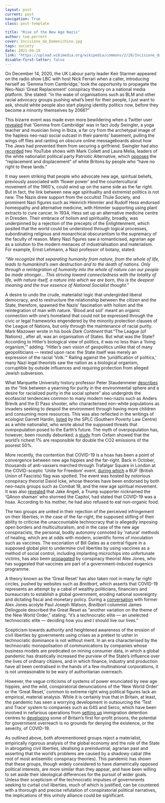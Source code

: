 ```yaml
---
layout: post
current: post
navigation: True
class: post-template

title: "Rise of the New Age Nazis"
author: tom.perrett
cover: Incisione_da_Domenichino.jpg
tags: society
date: 2021-04-18
link: "https://upload.wikimedia.org/wikipedia/commons/2/28/Incisione_da_Domenichino-_La_trasformazione_di_Leonilla.jpg"
disable-first-letter: false
---
```

<p>On December 14, 2020, the UK Labour party leader Keir Starmer appeared on the radio show LBC with host Nick Ferrari when a caller, introducing herself as ‘Gemma from Cambridge,’ took the opportunity to propagate the Neo-Nazi ‘Great Replacement’ conspiracy theory on a national media platform. She stated: “in the wake of organisations such as BLM and other racial advocacy groups pushing what’s best for their people, I just want to ask, should white people also start playing identity politics now, before they become a minority themselves by 2066?”</p><p>This bizarre event was made even more bewildering when a Twitter user <a href="https://twitter.com/redflareinfo/status/1338453892661714945" rel="noopener noreferrer" target="_blank" >revealed</a> that ‘Gemma from Cambridge’ was in fact Jody Swingler, a yoga teacher and musician living in Ibiza, a far cry from the archetypal image of the hapless neo-nazi social outcast in their parents’ basement, pulling the wings off flies and ranting on obscure online messageboards about how The Jews had prevented them from securing a girlfriend. Swingler had also <a href="https://twitter.com/redflareinfo/status/1338453897258668033" rel="noopener noreferrer" target="_blank" >recorded</a> two YouTube shows with Mark Collett and Laura Melia, leaders of the white nationalist political party Patriotic Alternative, which <a href="https://www.hopenothate.org.uk/wp-content/uploads/2020/08/HnH_Patriotic-Alternative-report_2020-08-v3.pdf" rel="noopener noreferrer" target="_blank" >opposes</a> the “replacement and displacement” of white Britons by people who “have no right to these lands.”</p><p>It may seem striking that people who advocate new age, spiritual beliefs, previously associated with ‘flower power’ and the countercultural movement of the 1960's, could wind up on the same side as the far right. But in fact, the link between new age spirituality and extremist politics is not new. The Nazis drew support from the occultist Thule Society, and prominent Nazi figures such as Heinrich Himmler and Rudolf Hess endorsed homeopathy and alternative medicine, with Himmler supporting using plant extracts to cure cancer. In 1934, Hess set up an alternative medicine centre in Dresden. Their embrace of holism and spirituality, broadly, was underpinned by a rejection of the precepts of the Enlightenment, which posited that the world could be understood through logical processes, subordinating religious and monarchical obscurantism to the supremacy of the faculty of reason. Many Nazi figures saw a romanticised, agrarian age as a solution to the modern menaces of industrialisation and materialism. For example, Ernst Lehmann, a Nazi professor of botany, stated:</p><p><em >“We recognize that separating humanity from nature, from the whole of life, leads to humankind’s own destruction and to the death of nations. Only through a reintegration of humanity into the whole of nature can our people be made stronger… This striving toward connectedness with the totality of life, with nature itself, a nature into which we are born, this is the deepest meaning and the true essence of National Socialist thought.”</em></p><p>A desire to undo the crude, materialist logic that undergirded liberal democracy, and to restructure the relationship between the citizen and the State, therefore, spawned the Nazis’ fascination with holism and the reintegration of man with nature. 'Blood and soil' meant an organic connection with one’s homeland that could not be expressed through the civic or legal frameworks engendered by the minority protection clauses of the League of Nations, but only through the maintenance of racial purity. Mark Mazower wrote in his book <em >Dark Continent </em>that:“The League (of Nations) , after all, was an organisation of States. But what was the State? According to Hitler’s biological view of politics, it was no less than a ‘living organism,’” adding: “Hitler’s own vision of geopolitics unlike that of many geopoliticians — rested upon race: the State itself was merely an expression of the racial ‘Volk.’” Railing against the ‘juridification of politics,’ many Nazi legal theorists saw the nation as a biological organism, corruptible by outside influences and requiring protection from alleged Jewish subversion.</p><p>What Marquette University history professor Peter Staudenmeier <a href="https://newrepublic.com/article/154971/rise-ecofascism-history-white-nationalism-environmental-preservation-immigration" rel="noopener noreferrer" target="_blank" >describes</a> as the “link between a yearning for purity in the environmental sphere and a desire for racialized purity in the social sphere” also undergirds the ecofascist tendencies common to many modern neo-nazis such as Anders Brevik and the El Paso shooter, who characterised non-white populations as invaders seeking to despoil the environment through having more children and consuming more resources. This was also reflected in the writings of ecologist Garrett Hardin, <a href="https://www.splcenter.org/fighting-hate/extremist-files/individual/garrett-hardin" rel="noopener noreferrer" target="_blank" >listed</a> by the SPLC (Southern Poverty Law Centre) as a white nationalist, who wrote about the supposed threats that overpopulation posed to the Earth’s future. The myth of overpopulation has, however, been roundly debunked; a <a href="https://www.theguardian.com/environment/2020/sep/21/worlds-richest-1-cause-double-co2-emissions-of-poorest-50-says-oxfam#:~:text=1%20month%20old-,World's%20richest%201%25%20cause%20double%20CO2,of%20poorest%2050%25%2C%20says%20Oxfam&amp;text=The%20wealthiest%201%25%20of%20the,2015%2C%20according%20to%20new%20research." rel="noopener noreferrer" target="_blank" >study</a> from Oxfam showed that the world’s richest 1% are responsible for double the CO2 emissions of the poorest 50%.</p><p>More recently, the contention that COVID-19 is a hoax has been a point of convergence between new age hippies and the far-right. Back in October, thousands of anti-vaxxers marched through Trafalgar Square in London at the COVID-sceptic ‘Unite for Freedom’ event, <a href="https://twitter.com/nicktolhurst/status/1299729414767497219?lang=en" rel="noopener noreferrer" target="_blank" >during which</a> a BUF (British Union of Fascists) flag was spotted. The event was hosted by notorious conspiracy theorist David Icke, whose theories have been endorsed by both neo-nazis groups such as Combat 18, and the new age spiritual movement. It was also <a href="https://www.independent.co.uk/news/world/americas/us-election-2020/jake-angeli-qanon-shaman-stormed-capitol-b1784091.html" rel="noopener noreferrer" target="_blank" >revealed</a> that Jake Angeli, a Trump supporter nicknamed the ‘QAnon shaman’ who stormed the Capitol, had stated that COVID-19 was a hoax. According to his mother, he had also refused to eat non-organic food.</p><p>The two groups are united in their rejection of the perceived infringement on their liberties; in the case of the far-right, the supposed stifling of their ability to criticise the unaccountable technocracy that is allegedly imposing open borders and multiculturalism, and in the case of the new age conspiracists, the personal, bodily autonomy connoted by 'natural' methods of healing, which are at odds with modern, scientific forms of inoculation such as vaccines. The excoriation of Bill Gates as a central figure in a supposed global plot to undermine civil liberties by using vaccines as a method of social control, including implanting microchips into unfortunate victims, has also been <a href="https://www.dailymotion.com/video/x64vj4" rel="noopener noreferrer" target="_blank" >propagated</a> by conspiracy theorist Alex Jones, who has suggested that vaccines are part of a government-induced eugenics programme.</p><p>A theory known as the ‘Great Reset’ has also taken root in many far right circles, pushed by websites such as <em >Breitbart</em>, which asserts that COVID-19 represents an attempt by a cabal of wealthy politicians, financiers and bureaucrats to establish a global government, eroding national sovereignty and dictating fiscal and monetary policy. During a <a href="https://www.youtube.com/watch?v=ugRnjpXEwTo&amp;t=114s" rel="noopener noreferrer" target="_blank" >conversation</a> with former Alex Jones acolyte Paul Joseph Watson, <em >Breitbart</em> columnist James Delingpole described the Great Reset as “another variation on the theme of the New World Order,” stating: “it’s a technocratic elite — an unelected technocratic elite — deciding how you and I should live our lives.”</p><p>Scepticism towards authority and heightened awareness of the erosion of civil liberties by governments using crises as a pretext to usher in technocratic dominance is not without merit. In an era characterised by the technocratic monopolisation of communications by companies whose business models are predicated on mining consumer data, in which a global pandemic has drastically increased the purview of the State’s influence over the lives of ordinary citizens, and in which finance, industry and production have all been centralised in the hands of a few multinational corporations, it is not unreasonable to be wary of authoritarian overreach.&nbsp;</p><p>However, the vague criticisms of systems of power enunciated by new age hippies, and the wild, conspiratorial denunciations of the ‘New World Order’ or the ‘Great Reset,’ common to extreme right wing political figures lack an empirical, material analysis. While it is certainly true that in Britain, at least, the pandemic has seen a worrying development in outsourcing the ‘Test and Trace’ system to companies such as G4S and Serco, which have been involved in nefarious operations from <a href="https://www.bbc.co.uk/news/uk-england-sussex-51573510" rel="noopener noreferrer" target="_blank" >setting up</a> immigration detention centres to <a href="https://www.justice.gov.uk/about/hmps/contracted-out" rel="noopener noreferrer" target="_blank" >developing</a> some of Britain’s first for-profit prisons, the potential for government overreach is no grounds for denying the existence, or the severity, of COVID-19.</p><p>As outlined above, both aforementioned groups reject a materialist, empirically rigorous analysis of the global economy and the role of the State in abrogating civil liberties, idealising a preindustrial, agrarian past and asserting that the world’s problems are caused by a shadowy cabal (the root of most antisemitic conspiracy theories). This pandemic has shown that these groups, though widely considered to have diametrically opposed political interests, are more similar than they appear, and have been willing to set aside their ideological differences for the pursuit of wider goals. Unless their scepticism of the technocratic impulses of governments seeking to curtail civil liberties, much of which is justified, can be countered with a thorough and precise refutation of conspiratorial political narratives, the implications of this unholy alliance could be significant.</p>